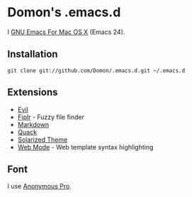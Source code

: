 # Domon's .emacs.d

I [GNU Emacs For Mac OS X](http://emacsformacosx.com/) (Emacs 24).

## Installation

    git clone git://github.com/Domon/.emacs.d.git ~/.emacs.d

## Extensions

* [Evil](https://gitorious.org/evil/pages/Home)
* [Fiplr](https://github.com/grizzl/fiplr) - Fuzzy file finder
* [Markdown](http://jblevins.org/projects/markdown-mode/)
* [Quack](http://www.neilvandyke.org/quack/)
* [Solarized Theme](https://github.com/bbatsov/solarized-emacs)
* [Web Mode](http://web-mode.org/) - Web template syntax highlighting

## Font

I use [Anonymous Pro](http://www.ms-studio.com/FontSales/anonymouspro.html).

